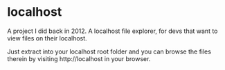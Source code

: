 localhost
=========

A project I did back in 2012. A localhost file explorer, for devs that want to view files on their localhost. 

Just extract into your localhost root folder and you can browse the files therein by visiting http://localhost in your browser. 


